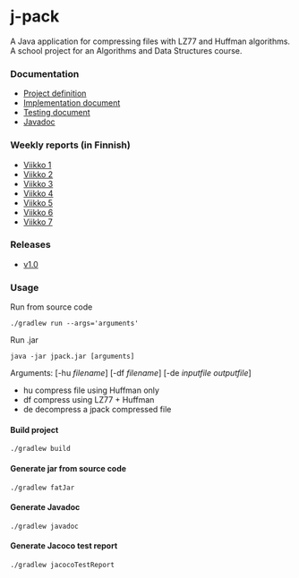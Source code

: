 # j-pack

A Java application for compressing files with LZ77 and Huffman algorithms. A school project for an Algorithms and Data Structures course.


### Documentation

  * [Project definition](https://github.com/tjouni/j-pack/blob/master/docs/definition.md)
  * [Implementation document](https://github.com/tjouni/j-pack/blob/master/docs/implementation.md)
  * [Testing document](https://github.com/tjouni/j-pack/blob/master/docs/testing.md)
  * [Javadoc](https://tjouni.github.io/j-pack-javadoc/)


### Weekly reports (in Finnish)

  * [Viikko 1](https://github.com/tjouni/j-pack/blob/master/docs/viikkoraportti1.md)
  * [Viikko 2](https://github.com/tjouni/j-pack/blob/master/docs/viikkoraportti2.md)
  * [Viikko 3](https://github.com/tjouni/j-pack/blob/master/docs/viikkoraportti3.md)
  * [Viikko 4](https://github.com/tjouni/j-pack/blob/master/docs/viikkoraportti4.md)
  * [Viikko 5](https://github.com/tjouni/j-pack/blob/master/docs/viikkoraportti5.md)
  * [Viikko 6](https://github.com/tjouni/j-pack/blob/master/docs/viikkoraportti6.md)
  * [Viikko 7](https://github.com/tjouni/j-pack/blob/master/docs/viikkoraportti7.md)
  
  
### Releases

  * [v1.0](https://github.com/tjouni/j-pack/releases/tag/v1.0)


### Usage

Run from source code
 ```
 ./gradlew run --args='arguments'
 ```
 
Run .jar
 ```
 java -jar jpack.jar [arguments]
 ```
 
Arguments: [-hu *filename*] [-df *filename*] [-de *inputfile outputfile*]

* hu       compress file using Huffman only
* df       compress using LZ77 + Huffman
* de       decompress a jpack compressed file


#### Build project
 ```
 ./gradlew build
 ```


#### Generate jar from source code
 ```
 ./gradlew fatJar
 ```
 
#### Generate Javadoc
 ```
 ./gradlew javadoc
 ```
 
#### Generate Jacoco test report
 ```
 ./gradlew jacocoTestReport
 ```

